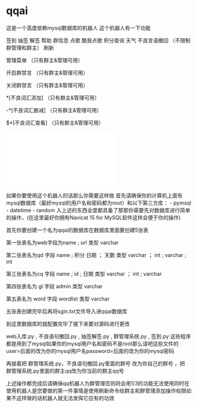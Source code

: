 # qqai
这是一个高度依赖mysql数据库的机器人
这个机器人有一下功能

签到
抽签
解签
帮助
群信息
点歌
酷我点歌
积分查询
天气
不良言语撤回  （不限制群管理和群主）
刷新

管理菜单    （只有群主&管理可用）

开启群禁言   （只有群主&管理可用）

关闭群禁言    （只有群主&管理可用）

*[不良词汇添加] （只有群主&管理可用）

-*[不良词汇删减] （只有群主&管理可用）

$*[不良词汇查看]  （只有群主&管理可用）

<iframe src="//player.bilibili.com/player.html?aid=730212694&bvid=BV1PD4y1z7XL&cid=823693531&page=1" scrolling="no" border="0" frameborder="no" framespacing="0" allowfullscreen="true"> </iframe>

如果你要使用这个机器人的话那么你需要这样做
首先请确保你的计算机上面有mysql数据库（最好mysql的用户名和密码都为root）和以下第三方库：
                                                 - pymsql
                                                 - datetime
                                                 - random
入上述的东西全度都具备了那那你需要先对数据库进行简单的操作，(在这里最好你拥有Navicat 15 for MySQL软件这样会便于你的操作)

首先你要创建一个名为qqai的数据库在数据库里面要创建5张表

第一张表名为web字段为name ; url 类型 varchar

第二张表名为qd 字段 name ; 积分 日期 ； 天数 类型 varchar ； int ; varchar ; int

第三张表名为cq 字段 name ; id ; 日期 类型 varchar ； int ; varchar

第四张表名为 gl 字段 admin 类型 varchar

第五表名为 word 字段 wordlist 类型 varchar

五张表创建完毕后再将sgin.txt文件导入进qqai数据库

到这里数据库的就配置完毕了接下来要对源码进行更改

web入库.py , 不良语句撤回.py , 抽签解签.py , 群管理系统.py , 签到.py 这些程序都是用到了mysql如果你的mysql用户名和密码不是root那么请吧这些文件的user=后面的改为你的mysql用户名password=后面的改为你的mysql密码

再接着把 群管理系统.py，不良语句撤回.py里面的群号 改为你自己的群号 ，把 群管理系统.py里面的群主qq改为你当前的群主qq号

上述操作都完成后请确保qq机器人为群管理否则将会用1/3的功能无法使用同时在使用机器人是您要做的第一件事情是使用刷新命令给群主和群管理添加操作权限如果不这样做的话机器人就无法发挥它应有的功效
